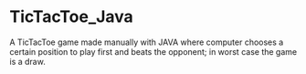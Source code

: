 # TicTacToe_Java
A TicTacToe game made manually with JAVA where computer chooses a certain position to play first and beats the opponent; in worst case the game is a draw.
